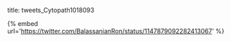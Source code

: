 title: tweets_Cytopath1018093

{% embed url='https://twitter.com/BalassanianRon/status/1147879092282413067' %}
